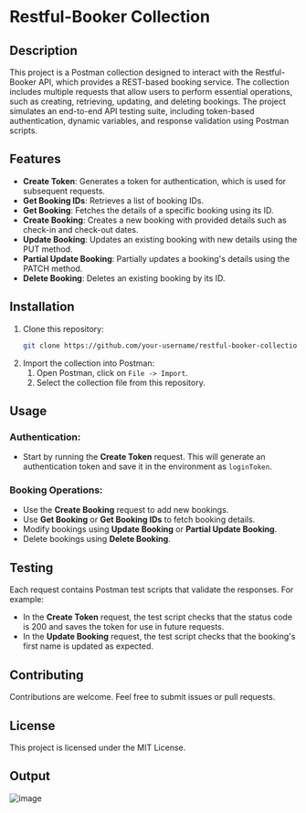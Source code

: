 # Restful-Booker Collection

## Description
This project is a Postman collection designed to interact with the Restful-Booker API, which provides a REST-based booking service. The collection includes multiple requests that allow users to perform essential operations, such as creating, retrieving, updating, and deleting bookings. The project simulates an end-to-end API testing suite, including token-based authentication, dynamic variables, and response validation using Postman scripts.

## Features
- **Create Token**: Generates a token for authentication, which is used for subsequent requests.
- **Get Booking IDs**: Retrieves a list of booking IDs.
- **Get Booking**: Fetches the details of a specific booking using its ID.
- **Create Booking**: Creates a new booking with provided details such as check-in and check-out dates.
- **Update Booking**: Updates an existing booking with new details using the PUT method.
- **Partial Update Booking**: Partially updates a booking's details using the PATCH method.
- **Delete Booking**: Deletes an existing booking by its ID.

## Installation
1. Clone this repository:
   ```bash
   git clone https://github.com/your-username/restful-booker-collection.git
2. Import the collection into Postman:
    1. Open Postman, click on `File -> Import`.
    2. Select the collection file from this repository.

## Usage
### Authentication:
- Start by running the **Create Token** request. This will generate an authentication token and save it in the environment as `loginToken`.

### Booking Operations:
- Use the **Create Booking** request to add new bookings.
- Use **Get Booking** or **Get Booking IDs** to fetch booking details.
- Modify bookings using **Update Booking** or **Partial Update Booking**.
- Delete bookings using **Delete Booking**.

## Testing
Each request contains Postman test scripts that validate the responses. For example:
- In the **Create Token** request, the test script checks that the status code is 200 and saves the token for use in future requests.
- In the **Update Booking** request, the test script checks that the booking's first name is updated as expected.

## Contributing
Contributions are welcome. Feel free to submit issues or pull requests.

## License
This project is licensed under the MIT License.

## Output
![image](https://github.com/user-attachments/assets/e7cab031-bc4d-4aa3-b77a-981974575c78)

